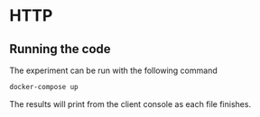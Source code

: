# HTTP

## Running the code

The experiment can be run with the following command
```sh
docker-compose up
```

The results will print from the client console as each file finishes.